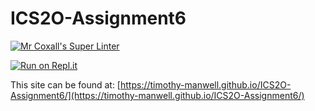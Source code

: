 # ICS2O-Assignment6

[![Mr Coxall's Super Linter](https://github.com/timothy-manwell/ICS2O-Assignment6/workflows/Mr%20Coxall's%20Super%20Linter/badge.svg)](https://github.com/timothy-manwell/ICS2O-Assignment6/actions)

[![Run on Repl.it](https://repl.it/badge/github/timothy-manwell/ICS2O-Assignment6)](https://repl.it/github/timothy-manwell/ICS2O-Assignment6)

This site can be found at: [https://timothy-manwell.github.io/ICS2O-Assignment6/](https://timothy-manwell.github.io/ICS2O-Assignment6/)
